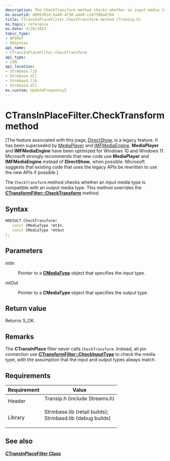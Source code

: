 ```yaml
---
description: The CheckTransform method checks whether an input media type is compatible with an output media type. This method overrides the CTransformFilter::CheckTransform method.
ms.assetid: d0953014-4a49-4738-a449-c247396a6794
title: CTransInPlaceFilter.CheckTransform method (Transip.h)
ms.topic: reference
ms.date: 4/26/2023
topic_type: 
- APIRef
- kbSyntax
api_name: 
- CTransInPlaceFilter.CheckTransform
api_type: 
- COM
api_location: 
- Strmbase.lib
- Strmbase.dll
- Strmbasd.lib
- Strmbasd.dll
ms.custom: UpdateFrequency5
---
```


# CTransInPlaceFilter.CheckTransform method

\[The feature associated with this page, [DirectShow](/windows/win32/directshow/directshow), is a legacy feature. It has been superseded by [MediaPlayer](/uwp/api/Windows.Media.Playback.MediaPlayer) and [IMFMediaEngine](/windows/win32/api/mfmediaengine/nn-mfmediaengine-imfmediaengine). **MediaPlayer** and **IMFMediaEngine** have been optimized for Windows 10 and Windows 11. Microsoft strongly recommends that new code use **MediaPlayer** and **IMFMediaEngine** instead of **DirectShow**, when possible. Microsoft suggests that existing code that uses the legacy APIs be rewritten to use the new APIs if possible.\]

The `CheckTransform` method checks whether an input media type is compatible with an output media type. This method overrides the [**CTransformFilter::CheckTransform**](ctransformfilter-checktransform.md) method.

## Syntax


```C++
HRESULT CheckTransform(
   const CMediaType *mtIn,
   const CMediaType *mtOut
);
```



## Parameters

<dl> <dt>

*mtIn* 
</dt> <dd>

Pointer to a [**CMediaType**](cmediatype.md) object that specifies the input type.

</dd> <dt>

*mtOut* 
</dt> <dd>

Pointer to a **CMediaType** object that specifies the output type.

</dd> </dl>

## Return value

Returns S\_OK.

## Remarks

The **CTransInPlace** filter never calls `CheckTransform`. Instead, all pin connection use [**CTransformFilter::CheckInputType**](ctransformfilter-checkinputtype.md) to check the media type, with the assumption that the input and output types always match.

## Requirements



| Requirement | Value |
|--------------------|--------------------------------------------------------------------------------------------------------------------------------------------------------------------------------------------|
| Header<br/>  | <dl> <dt>Transip.h (include Streams.h)</dt> </dl>                                                                                   |
| Library<br/> | <dl> <dt>Strmbase.lib (retail builds); </dt> <dt>Strmbasd.lib (debug builds)</dt> </dl> |



## See also

<dl> <dt>

[**CTransInPlaceFilter Class**](ctransinplacefilter.md)
</dt> </dl>

 

 




